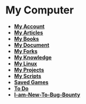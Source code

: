 # My Computer

* **[My Account](https://github.com/machinexa2/My-Account)**
* **[My Articles](https://github.com/machinexa2/My-Articles)**
* **[My Books](https://github.com/machinexa2/My-Books)**
* **[My Document](https://github.com/machinexa2/My-Documents)**
* **[My Forks](https://github.com/machinexa2/My-Forks)**
* **[My Knowledge](https://github.com/machinexa2/My-Knowledge)**
* **[My Linux](https://github.com/machinexa2/My-Linux)**
* **[My Projects](https://github.com/machinexa2/My-Projects)**
* **[My Scripts](https://github.com/machinexa2/My-Scripts)**
* **[Saved Games](https://github.com/machinexa2/Saved-Games)**
* **[To Do](https://github.com/machinexa2/To-Do)**
* **[I-am-New-To-Bug-Bounty](https://github.com/machinexa2/I-Am-New-To-Bug-Bounty)**
